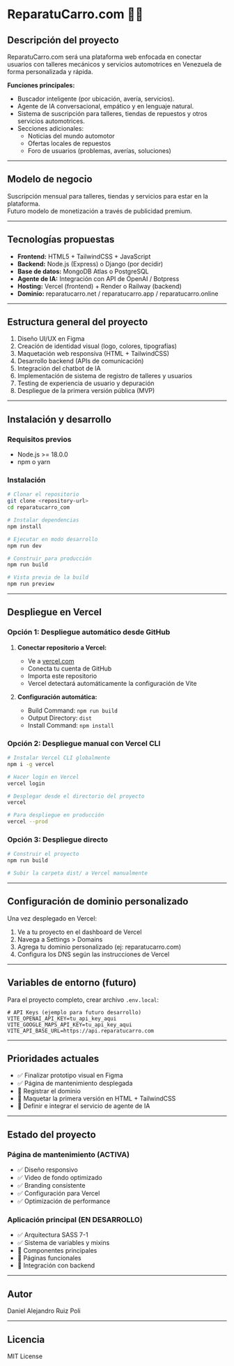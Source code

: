 # ReparatuCarro.com 🚗🔧

## Descripción del proyecto

ReparatuCarro.com será una plataforma web enfocada en conectar usuarios con talleres mecánicos y servicios automotrices en Venezuela de forma personalizada y rápida.

**Funciones principales:**
- Buscador inteligente (por ubicación, avería, servicios).
- Agente de IA conversacional, empático y en lenguaje natural.
- Sistema de suscripción para talleres, tiendas de repuestos y otros servicios automotrices.
- Secciones adicionales:
  - Noticias del mundo automotor
  - Ofertas locales de repuestos
  - Foro de usuarios (problemas, averías, soluciones)

---

## Modelo de negocio

Suscripción mensual para talleres, tiendas y servicios para estar en la plataforma.  
Futuro modelo de monetización a través de publicidad premium.

---

## Tecnologías propuestas

- **Frontend:** HTML5 + TailwindCSS + JavaScript
- **Backend:** Node.js (Express) o Django (por decidir)
- **Base de datos:** MongoDB Atlas o PostgreSQL
- **Agente de IA:** Integración con API de OpenAI / Botpress
- **Hosting:** Vercel (frontend) + Render o Railway (backend)
- **Dominio:** reparatucarro.net / reparatucarro.app / reparatucarro.online

---

## Estructura general del proyecto

1. Diseño UI/UX en Figma
2. Creación de identidad visual (logo, colores, tipografías)
3. Maquetación web responsiva (HTML + TailwindCSS)
4. Desarrollo backend (APIs de comunicación)
5. Integración del chatbot de IA
6. Implementación de sistema de registro de talleres y usuarios
7. Testing de experiencia de usuario y depuración
8. Despliegue de la primera versión pública (MVP)

---

## Instalación y desarrollo

### Requisitos previos
- Node.js >= 18.0.0
- npm o yarn

### Instalación
```bash
# Clonar el repositorio
git clone <repository-url>
cd reparatucarro_com

# Instalar dependencias
npm install

# Ejecutar en modo desarrollo
npm run dev

# Construir para producción
npm run build

# Vista previa de la build
npm run preview
```

---

## Despliegue en Vercel

### Opción 1: Despliegue automático desde GitHub

1. **Conectar repositorio a Vercel:**
   - Ve a [vercel.com](https://vercel.com)
   - Conecta tu cuenta de GitHub
   - Importa este repositorio
   - Vercel detectará automáticamente la configuración de Vite

2. **Configuración automática:**
   - Build Command: `npm run build`
   - Output Directory: `dist`
   - Install Command: `npm install`

### Opción 2: Despliegue manual con Vercel CLI

```bash
# Instalar Vercel CLI globalmente
npm i -g vercel

# Hacer login en Vercel
vercel login

# Desplegar desde el directorio del proyecto
vercel

# Para despliegue en producción
vercel --prod
```

### Opción 3: Despliegue directo

```bash
# Construir el proyecto
npm run build

# Subir la carpeta dist/ a Vercel manualmente
```

---

## Configuración de dominio personalizado

Una vez desplegado en Vercel:

1. Ve a tu proyecto en el dashboard de Vercel
2. Navega a Settings > Domains
3. Agrega tu dominio personalizado (ej: reparatucarro.com)
4. Configura los DNS según las instrucciones de Vercel

---

## Variables de entorno (futuro)

Para el proyecto completo, crear archivo `.env.local`:

```env
# API Keys (ejemplo para futuro desarrollo)
VITE_OPENAI_API_KEY=tu_api_key_aqui
VITE_GOOGLE_MAPS_API_KEY=tu_api_key_aqui
VITE_API_BASE_URL=https://api.reparatucarro.com
```

---

## Prioridades actuales

- ✅ Finalizar prototipo visual en Figma
- ✅ Página de mantenimiento desplegada
- 🚧 Registrar el dominio
- 🚧 Maquetar la primera versión en HTML + TailwindCSS
- 🚧 Definir e integrar el servicio de agente de IA

---

## Estado del proyecto

### Página de mantenimiento (ACTIVA)
- ✅ Diseño responsivo
- ✅ Video de fondo optimizado
- ✅ Branding consistente
- ✅ Configuración para Vercel
- ✅ Optimización de performance

### Aplicación principal (EN DESARROLLO)
- ✅ Arquitectura SASS 7-1
- ✅ Sistema de variables y mixins
- 🚧 Componentes principales
- 🚧 Páginas funcionales
- 🚧 Integración con backend

---

## Autor
Daniel Alejandro Ruiz Poli

---

## Licencia
MIT License
